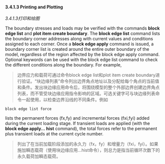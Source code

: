 #### 3.4.1.3 Printing and Plotting
*3.4.1.3打印和绘图*

The boundary stresses and loads may be verified with the commands **block edge list** and **plot item create boundary**. The **block edge list** command lists the boundary corner addresses along with current values and conditions assigned to each corner. Once a **block edge apply** command is issued, a boundary corner list is created around the entire outer boundary of the model, regardless of the region affected by the block edge apply command. Optional keywords can be used with the block edge list command to check the different conditions along the boundary. For example,
>边界应力和载荷可通过命令block edge list和plot item create boundary进行验证。“块边缘列表”命令列出边界角点地址以及分配给每个角点的当前值和条件。发出块边缘应用命令后，将围绕模型的整个外部边界创建边界角点列表，而不管受块边缘应用指令影响的区域。可选关键字可与块边缘列表命令一起使用，以检查边界沿线的不同条件。例如

```fish
block edge list force
```

lists the permanent forces (fx,fy) and incremental forces (fxi,fyi) added during the current loading stage. If transient loads are applied (with the **block edge apply... hist** command), the total forces refer to the permanent plus transient loads at the current cycle number.
>列出了在当前加载阶段添加的永久力（fx，fy）和增量力（fxi，fyi）。如果施加瞬态载荷（使用块边缘应用…hist命令），则总力是指当前循环次数下的永久载荷加瞬态载荷。

